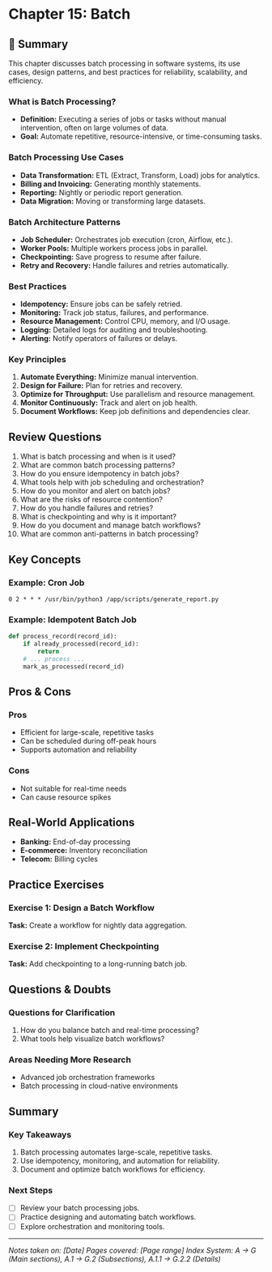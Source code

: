# Chapter 15: Batch

## 📖 Summary

This chapter discusses batch processing in software systems, its use cases, design patterns, and best practices for reliability, scalability, and efficiency.

### What is Batch Processing?
- **Definition:** Executing a series of jobs or tasks without manual intervention, often on large volumes of data.
- **Goal:** Automate repetitive, resource-intensive, or time-consuming tasks.

### Batch Processing Use Cases
- **Data Transformation:** ETL (Extract, Transform, Load) jobs for analytics.
- **Billing and Invoicing:** Generating monthly statements.
- **Reporting:** Nightly or periodic report generation.
- **Data Migration:** Moving or transforming large datasets.

### Batch Architecture Patterns
- **Job Scheduler:** Orchestrates job execution (cron, Airflow, etc.).
- **Worker Pools:** Multiple workers process jobs in parallel.
- **Checkpointing:** Save progress to resume after failure.
- **Retry and Recovery:** Handle failures and retries automatically.

### Best Practices
- **Idempotency:** Ensure jobs can be safely retried.
- **Monitoring:** Track job status, failures, and performance.
- **Resource Management:** Control CPU, memory, and I/O usage.
- **Logging:** Detailed logs for auditing and troubleshooting.
- **Alerting:** Notify operators of failures or delays.

### Key Principles
1. **Automate Everything:** Minimize manual intervention.
2. **Design for Failure:** Plan for retries and recovery.
3. **Optimize for Throughput:** Use parallelism and resource management.
4. **Monitor Continuously:** Track and alert on job health.
5. **Document Workflows:** Keep job definitions and dependencies clear.

## Review Questions
1. What is batch processing and when is it used?
2. What are common batch processing patterns?
3. How do you ensure idempotency in batch jobs?
4. What tools help with job scheduling and orchestration?
5. How do you monitor and alert on batch jobs?
6. What are the risks of resource contention?
7. How do you handle failures and retries?
8. What is checkpointing and why is it important?
9. How do you document and manage batch workflows?
10. What are common anti-patterns in batch processing?

## Key Concepts

### Example: Cron Job
```cron
0 2 * * * /usr/bin/python3 /app/scripts/generate_report.py
```

### Example: Idempotent Batch Job
```python
def process_record(record_id):
    if already_processed(record_id):
        return
    # ... process ...
    mark_as_processed(record_id)
```

## Pros & Cons

### Pros
- Efficient for large-scale, repetitive tasks
- Can be scheduled during off-peak hours
- Supports automation and reliability

### Cons
- Not suitable for real-time needs
- Can cause resource spikes

## Real-World Applications
- **Banking:** End-of-day processing
- **E-commerce:** Inventory reconciliation
- **Telecom:** Billing cycles

## Practice Exercises

### Exercise 1: Design a Batch Workflow
**Task:** Create a workflow for nightly data aggregation.

### Exercise 2: Implement Checkpointing
**Task:** Add checkpointing to a long-running batch job.

## Questions & Doubts

### Questions for Clarification
1. How do you balance batch and real-time processing?
2. What tools help visualize batch workflows?

### Areas Needing More Research
- Advanced job orchestration frameworks
- Batch processing in cloud-native environments

## Summary

### Key Takeaways
1. Batch processing automates large-scale, repetitive tasks.
2. Use idempotency, monitoring, and automation for reliability.
3. Document and optimize batch workflows for efficiency.

### Next Steps
- [ ] Review your batch processing jobs.
- [ ] Practice designing and automating batch workflows.
- [ ] Explore orchestration and monitoring tools.

---

*Notes taken on: [Date]*
*Pages covered: [Page range]*
*Index System: A → G (Main sections), A.1 → G.2 (Subsections), A.1.1 → G.2.2 (Details)*
